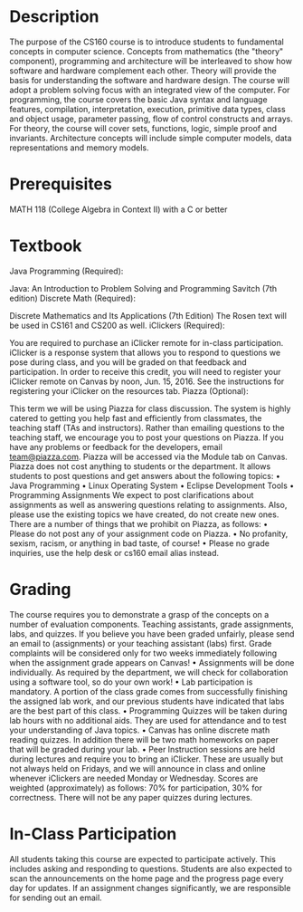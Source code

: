 # Description
The purpose of the CS160 course is to introduce students to fundamental concepts in computer science. Concepts from mathematics (the "theory" component), programming and architecture will be interleaved to show how software and hardware complement each other. Theory will provide the basis for understanding the software and hardware design. The course will adopt a problem solving focus with an integrated view of the computer. For programming, the course covers the basic Java syntax and language features, compilation, interpretation, execution, primitive data types, class and object usage, parameter passing, flow of control constructs and arrays. For theory, the course will cover sets, functions, logic, simple proof and invariants. Architecture concepts will include simple computer models, data representations and memory models. 

# Prerequisites
MATH 118 (College Algebra in Context II) with a C or better 
# Textbook
Java Programming (Required): 

Java: An Introduction to Problem Solving and Programming 
Savitch (7th edition) 
Discrete Math (Required): 

Discrete Mathematics and Its Applications (7th Edition) 
The Rosen text will be used in CS161 and CS200 as well. 
iClickers (Required): 

You are required to purchase an iClicker remote for in-class participation. iClicker is a response system that allows you to respond to questions we pose during class, and you will be graded on that feedback and participation. In order to receive this credit, you will need to register your iClicker remote on Canvas by noon, Jun. 15, 2016. See the instructions for registering your iClicker on the resources tab. 
Piazza (Optional): 

This term we will be using Piazza for class discussion. The system is highly catered to getting you help fast and efficiently from classmates, the teaching staff (TAs and instructors). Rather than emailing questions to the teaching staff, we encourage you to post your questions on Piazza. If you have any problems or feedback for the developers, email team@piazza.com. Piazza will be accessed via the Module tab on Canvas. Piazza does not cost anything to students or the department. It allows students to post questions and get answers about the following topics: 
    • Java Programming 
    • Linux Operating System 
    • Eclipse Development Tools 
    • Programming Assignments 
We expect to post clarifications about assignments as well as answering questions relating to assignments. Also, please use the existing topics we have created, do not create new ones. There are a number of things that we prohibit on Piazza, as follows: 
    • Please do not post any of your assignment code on Piazza. 
    • No profanity, sexism, racism, or anything in bad taste, of course! 
    • Please no grade inquiries, use the help desk or cs160 email alias instead. 
# Grading
The course requires you to demonstrate a grasp of the concepts on a number of evaluation components. 
Teaching assistants, grade assignments, labs, and quizzes. If you believe you have been graded unfairly, please send an email to (assignments) or your teaching assistant (labs) first. Grade complaints will be considered only for two weeks immediately following when the assignment grade appears on Canvas! 
    • Assignments will be done individually. As required by the department, we will check for collaboration using a software tool, so do your own work! 
    • Lab participation is mandatory. A portion of the class grade comes from successfully finishing the assigned lab work, and our previous students have indicated that labs are the best part of this class. 
    • Programming Quizzes will be taken during lab hours with no additional aids. They are used for attendance and to test your understanding of Java topics. 
    • Canvas has online discrete math reading quizzes. In addition there will be two math homeworks on paper that will be graded during your lab. 
    • Peer Instruction sessions are held during lectures and require you to bring an iClicker. These are usually but not always held on Fridays, and we will announce in class and online whenever iClickers are needed Monday or Wednesday. Scores are weighted (approximately) as follows: 70% for participation, 30% for correctness. There will not be any paper quizzes during lectures. 
# In-Class Participation
All students taking this course are expected to participate actively. This includes asking and responding to questions. Students are also expected to scan the announcements on the home page and the progress page every day for updates. If an assignment changes significantly, we are responsible for sending out an email. 

